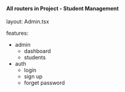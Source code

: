 #### All routers in Project - Student Management

layout: Admin.tsx

features:

- admin
  - dashboard
  - students
- auth
  - login
  - sign up
  - forget password
